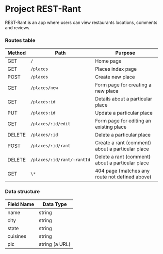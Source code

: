 # Project REST-Rant

REST-Rant is an app where users can view restaurants locations, comments and reviews.

### Routes table

| Method | Path                       | Purpose                                          |
| ------ | -------------------------- | ------------------------------------------------ |
| GET    | `/`                        | Home page                                        |
| GET    | `/places`                  | Places index page                                |
| POST   | `/places`                  | Create new place                                 |
| GET    | `/places/new`              | Form page for creating a new place               |
| GET    | `/places:id`               | Details about a particular place                 |
| PUT    | `/places:id`               | Update a particular place                        |
| GET    | `/places/:id/edit`         | Form page for editing an existing place          |
| DELETE | `/places/:id`              | Delete a particular place                        |
| POST   | `/places/:id/rant`         | Create a rant (comment) about a particular place |
| DELETE | `/places/:id/rant/:rantId` | Delete a rant (comment) about a particular place |
| GET    | `\*`                       | 404 page (matches any route not defined above)   |

### Data structure

| Field Name | Data Type      |
| ---------- | -------------- |
| name       | string         |
| city       | string         |
| state      | string         |
| cuisines   | string         |
| pic        | string (a URL) |
